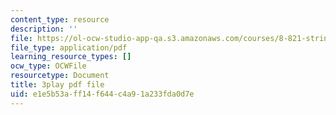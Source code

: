 ```yaml
---
content_type: resource
description: ''
file: https://ol-ocw-studio-app-qa.s3.amazonaws.com/courses/8-821-string-theory-and-holographic-duality-fall-2014/e1e5b53aff14f644c4a91a233fda0d7e_hIvrYfwUyZQ.pdf
file_type: application/pdf
learning_resource_types: []
ocw_type: OCWFile
resourcetype: Document
title: 3play pdf file
uid: e1e5b53a-ff14-f644-c4a9-1a233fda0d7e
---
```

